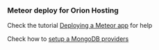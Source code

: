 ### Meteor deploy for Orion Hosting

Check the tutorial [Deploying a Meteor app](http://help.orion.hosting/hosting-meteor/deploying-a-meteor-app) for help

Check how to [setup a MongoDB providers](http://help.orion.hosting/hosting-meteor/setup-a-mongodb-provider)
